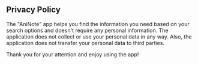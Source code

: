 Privacy Policy  
----------------
The "AniNote" app helps you find the information you need based on your search options and doesn't require any personal information.
The application does not collect or use your personal data in any way. Also, the application does not transfer your personal data to third parties.

Thank you for your attention and enjoy using the app!
